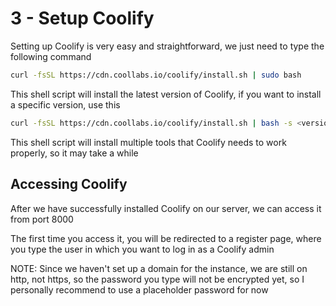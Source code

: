 # 3 - Setup Coolify

Setting up Coolify is very easy and straightforward, we just need to type the following command

```Bash
curl -fsSL https://cdn.coollabs.io/coolify/install.sh | sudo bash
```

This shell script will install the latest version of Coolify, if you want to install a specific version, use this

```Bash
curl -fsSL https://cdn.coollabs.io/coolify/install.sh | bash -s <version>
```

This shell script will install multiple tools that Coolify needs to work properly, so it may take a while

## Accessing Coolify

After we have successfully installed Coolify on our server, we can access it from port 8000

The first time you access it, you will be redirected to a register page, where you type the user in which you want to
log in as a Coolify admin

NOTE: Since we haven't set up a domain for the instance, we are still on http, not https, so the password you type will
not be encrypted yet, so I personally recommend to use a placeholder password for now

